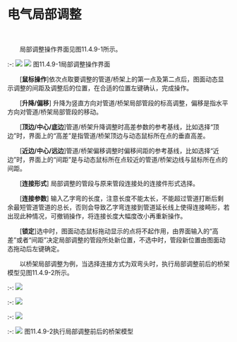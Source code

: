 # 电气局部调整
<br/>

&emsp;&emsp;局部调整操作界面见图11.4.9\-1所示。


:-: ![](images/626.png)   ![](images/627.png)
图11.4.9\-1局部调整操作界面

&emsp;&emsp;[**鼠标操作**]依次点取要调整的管道/桥架上的第一点及第二点后，图面动态显示调整的间距及调整后的位置，在合适的位置左键确认，完成操作。

&emsp;&emsp;[**升降/偏移**\] 升降为竖直方向对管道/桥架局部管段的标高调整，偏移是指水平方向对管道/桥架局部管段的移动。

&emsp;&emsp;[**顶边/中心/底边**\]管道/桥架升降调整时高差参数的参考基线，比如选择“顶边”时，界面上的“高差”是指管道/桥架顶边与动态鼠标所在点的垂直高差。

&emsp;&emsp;[**近边/中心/远边**\]管道/桥架偏移调整时偏移间距的参考基线，比如选择“近边”时，界面上的“间距”是与动态鼠标所在点较近的管道/桥架边线与鼠标所在点的间距。

&emsp;&emsp;[**连接形式**\] 局部调整的管段与原来管段连接处的连接件形式选择。

&emsp;&emsp;\[**连接参数**\] 输入乙字弯的长度，注意长度不能太长，不能超过管道打断后剩余最短管道管道的总长，否则会导致乙字弯连接到管道延长线上使得连接畸形，若出现此种情况，可撤销操作，将连接长度大幅度改小再重新操作。

&emsp;&emsp;\[**锁定**\]选中时，图面动态鼠标拖动显示的点将不起作用，由界面输入的“高差”或者“间距”决定局部调整的管段所处新位置，不选中时，管段新位置由图面动态拖动后左键确定。

&emsp;&emsp;以桥架局部调整为例，当选择连接方式为双弯头时，执行局部调整前后的桥架模型见图11.4.9\-2所示。

:-: ![](images/628.png)

:-: ![](images/629.png)

:-: ![](images/630.png)

:-: ![](images/631.png)
图11.4.9\-2执行局部调整前后的桥架模型
